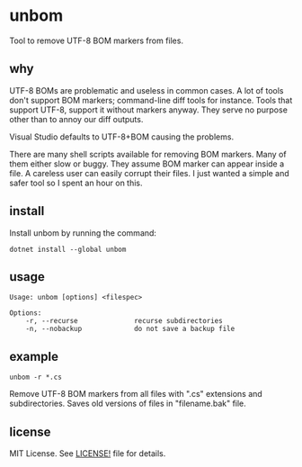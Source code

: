 unbom
=====
Tool to remove UTF-8 BOM markers from files.

## why
UTF-8 BOMs are problematic and useless in common cases. A lot of tools don't support BOM markers; command-line
diff tools for instance. Tools that` `support UTF-8, support it without markers anyway.
They serve no purpose other than to annoy our diff outputs.

Visual Studio defaults to UTF-8+BOM causing the problems.

There are many shell scripts available for removing BOM markers. Many of them either slow or buggy. They assume BOM
marker can appear inside a file. A careless user can easily corrupt their files. 
I just wanted a simple and safer tool so I spent an hour on this. 

## install
Install unbom by running the command:

```
dotnet install --global unbom
```

## usage

    Usage: unbom [options] <filespec>

    Options:
        -r, --recurse              recurse subdirectories
        -n, --nobackup             do not save a backup file

## example

    unbom -r *.cs

Remove UTF-8 BOM markers from all files with ".cs" extensions and subdirectories. Saves old versions of files in "filename.bak" file.

## license

MIT License. See [LICENSE!](LICENSE) file for details.

